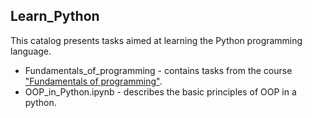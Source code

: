 ## Learn_Python
This catalog presents tasks aimed at learning the Python programming language.
* Fundamentals_of_programming - contains tasks from the course ["Fundamentals of programming"](https://courses.prometheus.org.ua/courses/KPI/Programming101/2015_T1/about).
* OOP_in_Python.ipynb - describes the basic principles of OOP in a python. 
